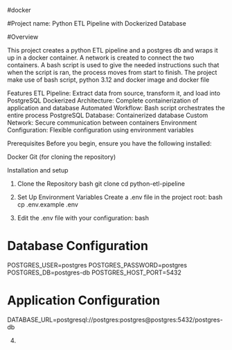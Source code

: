 #docker

#Project name:  Python ETL Pipeline with Dockerized Database

#Overview

This project creates a python ETL pipeline and a postgres db and wraps it up in a docker container. A network is created to connect the two containers. A bash script is used to give the needed instructions such that when the script is ran, the process moves from start to finish. The project make use of bash script, python 3.12 and docker image and docker file

Features
ETL Pipeline: Extract data from source, transform it, and load into PostgreSQL
Dockerized Architecture: Complete containerization of application and database
Automated Workflow: Bash script orchestrates the entire process
PostgreSQL Database: Containerized database
Custom Network: Secure communication between containers
Environment Configuration: Flexible configuration using environment variables

Prerequisites
Before you begin, ensure you have the following installed:

Docker 
Git (for cloning the repository)

Installation and setup
1. Clone the Repository
bash
git clone <repository-url>
cd python-etl-pipeline

2. Set Up Environment Variables
Create a .env file in the project root:
bash
cp .env.example .env

3. Edit the .env file with your configuration:
bash
# Database Configuration
POSTGRES_USER=postgres
POSTGRES_PASSWORD=postgres
POSTGRES_DB=postgres-db
POSTGRES_HOST_PORT=5432

# Application Configuration
DATABASE_URL=postgresql://postgres:postgres@postgres:5432/postgres-db

4. 
